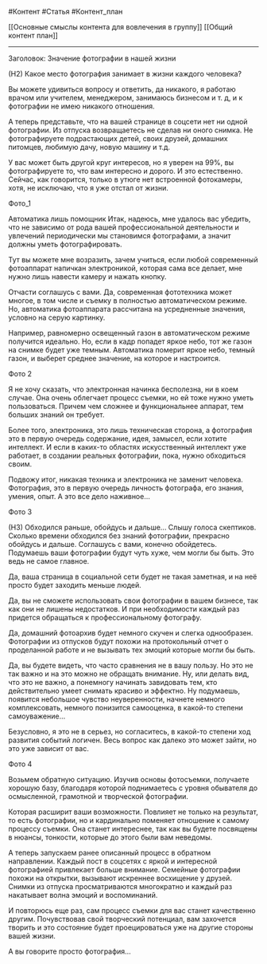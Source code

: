 #Контент #Статья #Контент_план 

[[Основные смыслы контента для вовлечения в группу]]
[[Общий контент план]]
______________
Заголовок:
Значение фотографии в нашей жизни

(Н2) Какое место фотография занимает в жизни каждого человека?

Вы можете удивиться вопросу и ответить, да никакого, я работаю врачом или учителем, менеджером, занимаюсь бизнесом и т. д, и к фотографии не имею никакого отношения.

А теперь представьте, что на вашей странице в соцсети нет ни одной фотографии. Из отпуска возвращаетесь не сделав ни оного снимка. Не фотографируете подрастающих детей, своих друзей, домашних питомцев, любимую дачу, новую машину и т.д.

У вас может быть другой круг интересов, но я уверен на 99%, вы фотографируете то, что вам интересно и дорого. И это естественно. Сейчас, как говорится, только в утюге нет встроенной фотокамеры, хотя, не исключаю, что я уже отстал от жизни.

Фото_1

Автоматика лишь помощник
Итак, надеюсь, мне удалось вас убедить, что не зависимо от рода вашей профессиональной деятельности и увлечений периодически мы становимся фотографами, а значит должны уметь фотографировать.

Тут вы можете мне возразить, зачем учиться, если любой современный фотоаппарат напичкан электроникой, которая сама все делает, мне нужно лишь навести камеру и нажать кнопку.

Отчасти соглашусь с вами. Да, современная фототехника может многое, в том числе и съемку в полностью автоматическом режиме. Но, автоматика фотоаппарата рассчитана на усредненные значения, условно на серую картинку.

Например, равномерно освещенный газон в автоматическом режиме получится идеально. Но, если в кадр попадет яркое небо, тот же газон на снимке будет уже темным. Автоматика померит яркое небо, темный газон, и выберет среднее значение, на которое и настроится.

Фото 2

Я не хочу сказать, что электронная начинка бесполезна, ни в коем случае. Она очень облегчает процесс съемки, но ей тоже нужно уметь пользоваться. Причем чем сложнее и функциональнее аппарат, тем больших знаний он требует.

Более того, электроника, это лишь техническая сторона, а фотография это в первую очередь содержание, идея, замысел, если хотите интеллект. И если в каких-то областях искусственный интеллект уже работает, в создании реальных фотографии, пока, нужно обходиться своим.

Подвожу итог, никакая техника и электроника не заменит человека. Фотография, это в первую очередь личность фотографа, его знания, умения, опыт. А это все дело наживное...

Фото 3

(Н3) Обходился раньше, обойдусь и дальше...
Слышу голоса скептиков. Сколько времени обходился без знаний фотографии, прекрасно обойдусь и дальше. Соглашусь с вами, конечно обойдетесь. Подумаешь ваши фотографии будут чуть хуже, чем могли бы быть. Это ведь не самое главное.

Да, ваша страница в социальной сети будет не такая заметная, и на неё просто будет заходить меньше людей.

Да, вы не сможете использовать свои фотографии в вашем бизнесе, так как они не лишены недостатков. И при необходимости каждый раз придется обращаться к профессиональному фотографу.

Да, домашний фотоархив будет немного скучен и слегка однообразен. Фотографии из отпусков будут похожи на протокольный отчет о проделанной работе и не вызывать тех эмоций которые могли бы быть.

Да, вы будете видеть, что часто сравнения не в вашу пользу. Но это не так важно и на это можно не обращать внимание. Ну, или делать вид, что это не важно, а понемногу начинать завидовать тем, кто действительно умеет снимать красиво и эффектно. Ну подумаешь, появится небольшое чувство неуверенности, начнете немного комплексовать, немного понизится самооценка, в какой-то степени самоуважение…

Безусловно, я это не в серьез, но согласитесь, в какой-то степени ход развития событий логичен. Весь вопрос как далеко это может зайти, но это уже зависит от вас.

Фото 4

Возьмем обратную ситуацию. Изучив основы фотосъемки, получаете хорошую базу, благодаря которой поднимаетесь с уровня обывателя до осмысленной, грамотной и творческой фотографии.

Которая расширит ваши возможности. Повлияет не только на результат, то есть фотографии, но и кардинально поменяет отношение к самому процессу съемки. Она станет интереснее, так как вы будете посвящены в нюансы, тонкости, которые до этого были вам неведомы.

А теперь запускаем ранее описанный процесс в обратном направлении. Каждый пост в соцсетях с яркой и интересной фотографией привлекает больше внимание. Семейные фотографии похожи на открытки, вызывают искреннее восхищение у друзей. Снимки из отпуска просматриваются многократно и каждый раз накатывает волна эмоций и воспоминаний.

И повторюсь еще раз, сам процесс съемки для вас станет качественно другим. Почувствовав свой творческий потенциал, вам захочется творить и это состояние будет проецироваться уже на другие стороны вашей жизни.

А вы говорите просто фотография…